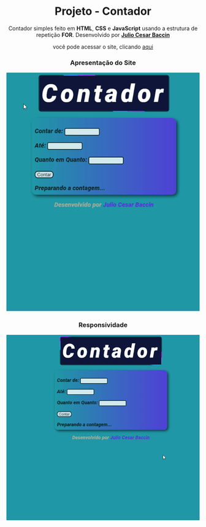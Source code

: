 
<h1 align="center"> 
Projeto - Contador
</h1>
 
 <p align="center">
 Contador simples feito em <strong>HTML</strong>, <strong>CSS</strong> e <strong>JavaScript</strong> usando a estrutura de repetição <strong>FOR</strong>. Desenvolvido por <a target="_blank" rel="external" href="https://github.com/juliobaccin/"><strong>Julio Cesar Baccin</strong></a>
 </p>

<p align="center">
 você pode acessar o site, clicando <a href="https://juliobaccin.github.io/Projeto-Contador/">aqui</a>
</p>

<div align="center">
<h3>
 Apresentação do Site
</h3>    
<img src="https://github.com/juliobaccin/Projeto-Contador/blob/main/apresenta%C3%A7%C3%A3o.gif">
 <h3>
  Responsividade
 </h3> 
<img src="https://github.com/juliobaccin/Projeto-Contador/blob/main/responsividade.gif">
</div>
